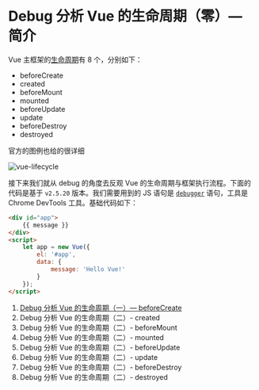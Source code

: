 # Debug 分析 Vue 的生命周期（零）— 简介

Vue 主框架的[生命周期](https://cn.vuejs.org/v2/api/#%E9%80%89%E9%A1%B9-%E7%94%9F%E5%91%BD%E5%91%A8%E6%9C%9F%E9%92%A9%E5%AD%90)有 8 个，分别如下：

- beforeCreate
- created
- beforeMount
- mounted
- beforeUpdate
- update
- beforeDestroy
- destroyed

官方的图例也给的很详细

![vue-lifecycle](F:\person\zhihuahuang.github.io\assets\post\vue-lifecycle-debug-introducation\vue-lifecycle.png)

接下来我们就从 debug 的角度去反观 Vue 的生命周期与框架执行流程。下面的代码是基于 `v2.5.20` 版本。我们需要用到的 JS 语句是 [`debugger`](https://developer.mozilla.org/zh-CN/docs/Web/JavaScript/Reference/Statements/debugger) 语句，工具是 Chrome DevTools 工具。基础代码如下：

```html
<div id="app">
    {{ message }}
</div>
<script>
    let app = new Vue({
        el: '#app',
        data: {
            message: 'Hello Vue!'
        }
    });
</script>
```

1. [Debug 分析 Vue 的生命周期（一）— beforeCreate]()
2. Debug 分析 Vue 的生命周期（二）- created
3. Debug 分析 Vue 的生命周期（二）- beforeMount
4. Debug 分析 Vue 的生命周期（二）- mounted
5. Debug 分析 Vue 的生命周期（二）- beforeUpdate
6. Debug 分析 Vue 的生命周期（二）- update
7. Debug 分析 Vue 的生命周期（二）- beforeDestroy
8. Debug 分析 Vue 的生命周期（二）- destroyed
